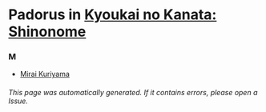# Padorus in [Kyoukai no Kanata: Shinonome](https://myanimelist.net/anime/23385/Kyoukai_no_Kanata__Shinonome)

### M
* [Mirai Kuriyama](https://github.com/shadow578/Project-Padoru/blob/master/table-of-contents/characters/MiraiKuriyama.md)

###### This page was automatically generated. If it contains errors, please open a Issue.
